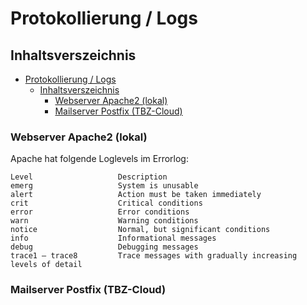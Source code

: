 # Protokollierung / Logs

## Inhaltsverszeichnis
- [Protokollierung / Logs](#protokollierung--logs)
  - [Inhaltsverszeichnis](#inhaltsverszeichnis)
    - [Webserver Apache2 (lokal)](#webserver-apache2-lokal)
    - [Mailserver Postfix (TBZ-Cloud)](#mailserver-postfix-tbz-cloud)

### Webserver Apache2 (lokal)
Apache hat folgende Loglevels im Errorlog:

```
Level                   Description
emerg	                System is unusable
alert	                Action must be taken immediately
crit	                Critical conditions
error	                Error conditions
warn	                Warning conditions
notice	                Normal, but significant conditions
info	                Informational messages
debug	                Debugging messages
trace1 – trace8	        Trace messages with gradually increasing levels of detail      
```

### Mailserver Postfix (TBZ-Cloud)
